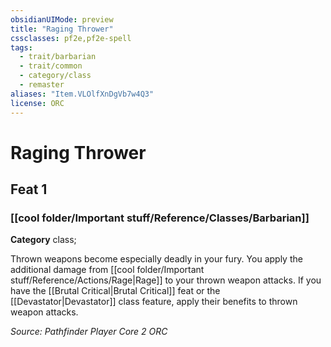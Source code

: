 ```yaml
---
obsidianUIMode: preview
title: "Raging Thrower"
cssclasses: pf2e,pf2e-spell
tags:
  - trait/barbarian
  - trait/common
  - category/class
  - remaster
aliases: "Item.VLOlfXnDgVb7w4Q3"
license: ORC
---
```

# Raging Thrower
## Feat 1
### [[cool folder/Important stuff/Reference/Classes/Barbarian]]

**Category** class; 




Thrown weapons become especially deadly in your fury. You apply the additional damage from [[cool folder/Important stuff/Reference/Actions/Rage|Rage]] to your thrown weapon attacks. If you have the [[Brutal Critical|Brutal Critical]] feat or the [[Devastator|Devastator]] class feature, apply their benefits to thrown weapon attacks.

*Source: Pathfinder Player Core 2*
*ORC*